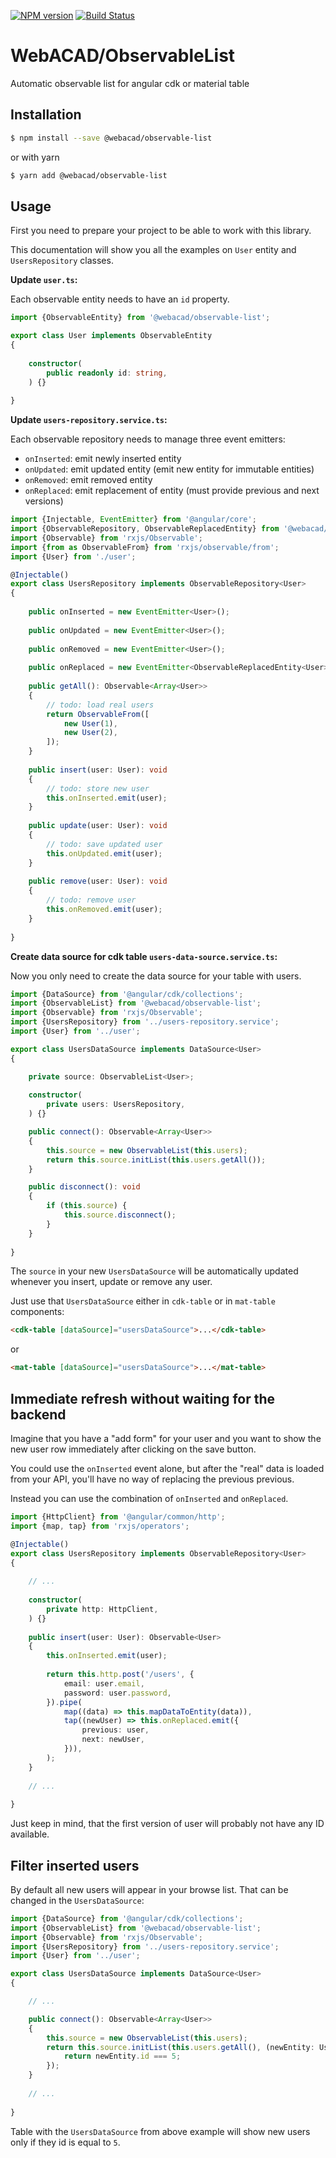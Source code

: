 [![NPM version](https://img.shields.io/npm/v/@webacad/observable-list.svg?style=flat-square)](https://www.npmjs.com/package/@webacad/observable-list)
[![Build Status](https://img.shields.io/travis/Web-ACAD/js-observable-list.svg?style=flat-square)](https://travis-ci.org/Web-ACAD/js-observable-list)

# WebACAD/ObservableList

Automatic observable list for angular cdk or material table

## Installation

```bash
$ npm install --save @webacad/observable-list
```

or with yarn

```bash
$ yarn add @webacad/observable-list
```

## Usage

First you need to prepare your project to be able to work with this library.

This documentation will show you all the examples on `User` entity and `UsersRepository` classes.

**Update `user.ts`:**

Each observable entity needs to have an `id` property.

```typescript
import {ObservableEntity} from '@webacad/observable-list';

export class User implements ObservableEntity
{
    
    constructor(
        public readonly id: string,
    ) {}
    
}
```

**Update `users-repository.service.ts`:**

Each observable repository needs to manage three event emitters:

* `onInserted`: emit newly inserted entity
* `onUpdated`: emit updated entity (emit new entity for immutable entities)
* `onRemoved`: emit removed entity
* `onReplaced`: emit replacement of entity (must provide previous and next versions)

```typescript
import {Injectable, EventEmitter} from '@angular/core';
import {ObservableRepository, ObservableReplacedEntity} from '@webacad/observable-list';
import {Observable} from 'rxjs/Observable';
import {from as ObservableFrom} from 'rxjs/observable/from';
import {User} from './user';

@Injectable()
export class UsersRepository implements ObservableRepository<User>
{
    
    public onInserted = new EventEmitter<User>();
    
    public onUpdated = new EventEmitter<User>();
    
    public onRemoved = new EventEmitter<User>();
    
    public onReplaced = new EventEmitter<ObservableReplacedEntity<User>>();
    
    public getAll(): Observable<Array<User>>
    {
        // todo: load real users
        return ObservableFrom([
            new User(1),
            new User(2),
        ]);
    }
    
    public insert(user: User): void
    {
        // todo: store new user 
        this.onInserted.emit(user);
    }
    
    public update(user: User): void
    {
        // todo: save updated user
        this.onUpdated.emit(user);
    }
    
    public remove(user: User): void
    {
        // todo: remove user
        this.onRemoved.emit(user);
    }
    
}
```

**Create data source for cdk table `users-data-source.service.ts`:**

Now you only need to create the data source for your table with users.

```typescript
import {DataSource} from '@angular/cdk/collections';
import {ObservableList} from '@webacad/observable-list';
import {Observable} from 'rxjs/Observable';
import {UsersRepository} from '../users-repository.service';
import {User} from '../user';

export class UsersDataSource implements DataSource<User>
{

    private source: ObservableList<User>;
    
    constructor(
        private users: UsersRepository, 
    ) {}

    public connect(): Observable<Array<User>>
    {
        this.source = new ObservableList(this.users);
        return this.source.initList(this.users.getAll());
    }

    public disconnect(): void
    {
        if (this.source) {
            this.source.disconnect();
        }
    }
    
}
```

The `source` in your new `UsersDataSource` will be automatically updated whenever you insert, update or remove any user.

Just use that `UsersDataSource` either in `cdk-table` or in `mat-table` components:

```html
<cdk-table [dataSource]="usersDataSource">...</cdk-table>
```

or

```html
<mat-table [dataSource]="usersDataSource">...</mat-table>
```

## Immediate refresh without waiting for the backend

Imagine that you have a "add form" for your user and you want to show the new user row immediately after clicking on the 
save button. 

You could use the `onInserted` event alone, but after the "real" data is loaded from your API, you'll have no way of 
replacing the previous previous.

Instead you can use the combination of `onInserted` and `onReplaced`. 

```typescript
import {HttpClient} from '@angular/common/http';
import {map, tap} from 'rxjs/operators';

@Injectable()
export class UsersRepository implements ObservableRepository<User>
{
    
    // ...
    
    constructor(
    	private http: HttpClient,
    ) {}
    
    public insert(user: User): Observable<User>
    {
        this.onInserted.emit(user);
        
        return this.http.post('/users', {
        	email: user.email,
        	password: user.password,
        }).pipe(
        	map((data) => this.mapDataToEntity(data)),
        	tap((newUser) => this.onReplaced.emit({
        		previous: user,
        		next: newUser,
        	})),
        );
    }
    
    // ...
    
}
``` 

Just keep in mind, that the first version of user will probably not have any ID available.

## Filter inserted users

By default all new users will appear in your browse list. That can be changed in the `UsersDataSource`:

```typescript
import {DataSource} from '@angular/cdk/collections';
import {ObservableList} from '@webacad/observable-list';
import {Observable} from 'rxjs/Observable';
import {UsersRepository} from '../users-repository.service';
import {User} from '../user';

export class UsersDataSource implements DataSource<User>
{

    // ...

    public connect(): Observable<Array<User>>
    {
        this.source = new ObservableList(this.users);
        return this.source.initList(this.users.getAll(), (newEntity: User) => {
            return newEntity.id === 5;
        });
    }
    
    // ...
    
}
```

Table with the `UsersDataSource` from above example will show new users only if they id is equal to `5`.
